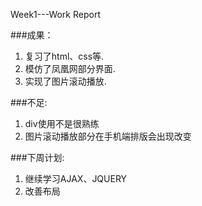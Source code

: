 Week1---Work Report

###成果：
1. 复习了html、css等.
2. 模仿了凤凰网部分界面.
3. 实现了图片滚动播放.


###不足:
1. div使用不是很熟练
2. 图片滚动播放部分在手机端排版会出现改变

###下周计划:
1. 继续学习AJAX、JQUERY
2. 改善布局



		